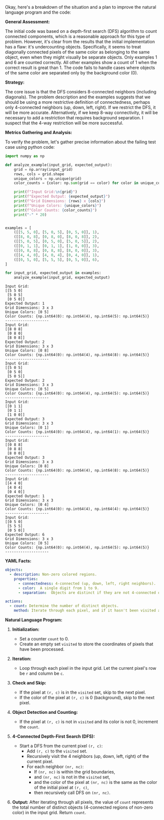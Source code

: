 Okay, here's a breakdown of the situation and a plan to improve the natural language program and the code:

**General Assessment:**

The initial code was based on a depth-first search (DFS) algorithm to count connected components, which is a reasonable approach for this type of problem. However, it's clear from the results that the initial implementation has a flaw: it's undercounting objects. Specifically, it seems to treat diagonally connected pixels of the same color as belonging to the same object, even when they might visually be separate objects. Only examples 1 and 6 are counted correctly. All other examples show a count of 1 when the correct result is great than 1. The code fails to handle cases where objects of the same color are separated only by the background color (0).

**Strategy:**

The core issue is that the DFS considers 8-connected neighbors (including diagonals). The problem description and the examples suggests that we should be using a more restrictive definition of connectedness, perhaps only 4-connected neighbors (up, down, left, right). If we restrict the DFS, it will be more accurate. Alternatively, if we keep 8-way connectivity, it will be necessary to add a restriction that requires background separation. I suspect that the 4-way restriction will be more successful.

**Metrics Gathering and Analysis:**

To verify the problem, let's gather precise information about the failing test case using python code:


``` python
import numpy as np

def analyze_example(input_grid, expected_output):
    grid = np.array(input_grid)
    rows, cols = grid.shape
    unique_colors = np.unique(grid)
    color_counts = {color: np.sum(grid == color) for color in unique_colors}

    print(f"Input Grid:\n{grid}")
    print(f"Expected Output: {expected_output}")
    print(f"Grid Dimensions: {rows} x {cols}")
    print(f"Unique Colors: {unique_colors}")
    print(f"Color Counts: {color_counts}")
    print("-" * 20)


examples = [
    ([[5, 5, 0], [5, 0, 5], [0, 5, 0]], 1),
    ([[8, 0, 8], [0, 8, 0], [8, 0, 8]], 2),
    ([[5, 0, 5], [0, 5, 0], [5, 0, 5]], 2),
    ([[0, 1, 1], [0, 1, 1], [1, 0, 0]], 3),
    ([[0, 8, 8], [0, 8, 8], [8, 0, 0]], 3),
    ([[4, 4, 0], [4, 0, 4], [0, 4, 0]], 1),
    ([[0, 5, 0], [5, 5, 5], [0, 5, 0]], 6),
]

for input_grid, expected_output in examples:
    analyze_example(input_grid, expected_output)

```
```
Input Grid:
[[5 5 0]
 [5 0 5]
 [0 5 0]]
Expected Output: 1
Grid Dimensions: 3 x 3
Unique Colors: [0 5]
Color Counts: {np.int64(0): np.int64(4), np.int64(5): np.int64(5)}
--------------------
Input Grid:
[[8 0 8]
 [0 8 0]
 [8 0 8]]
Expected Output: 2
Grid Dimensions: 3 x 3
Unique Colors: [0 8]
Color Counts: {np.int64(0): np.int64(4), np.int64(8): np.int64(5)}
--------------------
Input Grid:
[[5 0 5]
 [0 5 0]
 [5 0 5]]
Expected Output: 2
Grid Dimensions: 3 x 3
Unique Colors: [0 5]
Color Counts: {np.int64(0): np.int64(4), np.int64(5): np.int64(5)}
--------------------
Input Grid:
[[0 1 1]
 [0 1 1]
 [1 0 0]]
Expected Output: 3
Grid Dimensions: 3 x 3
Unique Colors: [0 1]
Color Counts: {np.int64(0): np.int64(4), np.int64(1): np.int64(5)}
--------------------
Input Grid:
[[0 8 8]
 [0 8 8]
 [8 0 0]]
Expected Output: 3
Grid Dimensions: 3 x 3
Unique Colors: [0 8]
Color Counts: {np.int64(0): np.int64(4), np.int64(8): np.int64(5)}
--------------------
Input Grid:
[[4 4 0]
 [4 0 4]
 [0 4 0]]
Expected Output: 1
Grid Dimensions: 3 x 3
Unique Colors: [0 4]
Color Counts: {np.int64(0): np.int64(4), np.int64(4): np.int64(5)}
--------------------
Input Grid:
[[0 5 0]
 [5 5 5]
 [0 5 0]]
Expected Output: 6
Grid Dimensions: 3 x 3
Unique Colors: [0 5]
Color Counts: {np.int64(0): np.int64(4), np.int64(5): np.int64(5)}
--------------------

```
**YAML Facts:**


```yaml
objects:
  - description: Non-zero colored regions.
    properties:
      - connectedness: 4-connected (up, down, left, right neighbors).
      - color:  A single digit from 1 to 9.
      - separation:  Objects are distinct if they are not 4-connected or have different colors.

actions:
  - count: Determine the number of distinct objects.
    method: Iterate through each pixel, and if it hasn't been visited and is not background (0), start a 4-connected Depth-First Search (DFS) to mark all connected pixels of the same color, incrementing the count for each new object found.

```


**Natural Language Program:**

1.  **Initialization:**
    *   Set a counter `count` to 0.
    *   Create an empty set `visited` to store the coordinates of pixels that have been processed.

2.  **Iteration:**
    *   Loop through each pixel in the input grid. Let the current pixel's row be `r` and column be `c`.

3.  **Check and Skip:**
    *   If the pixel at `(r, c)` is in the `visited` set, skip to the next pixel.
    *   If the color of the pixel at `(r, c)` is 0 (background), skip to the next pixel.

4.  **Object Detection and Counting:**
    *   If the pixel at `(r, c)` is not in `visited` and its color is not 0, increment the `count`.

5.  **4-Connected Depth-First Search (DFS):**
    *   Start a DFS from the current pixel `(r, c)`:
        *   Add `(r, c)` to the `visited` set.
        *   Recursively visit the 4 neighbors (up, down, left, right) of the current pixel.
        *   For each neighbor `(nr, nc)`:
            *   If `(nr, nc)` is within the grid boundaries,
            *   and `(nr, nc)` is not in the `visited` set,
            *   and the color of the pixel at `(nr, nc)` is the same as the color of the initial pixel at `(r, c)`,
            *   then recursively call DFS on `(nr, nc)`.

6.  **Output:** After iterating through all pixels, the value of `count` represents the total number of distinct objects (4-connected regions of non-zero color) in the input grid. Return `count`.
